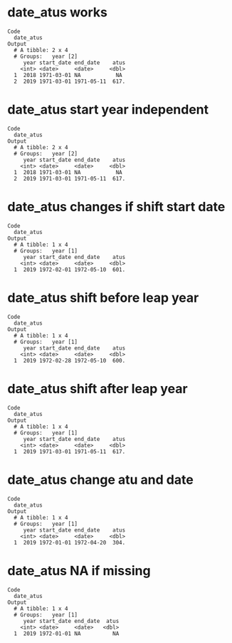 # date_atus works

    Code
      date_atus
    Output
      # A tibble: 2 x 4
      # Groups:   year [2]
         year start_date end_date    atus
        <int> <date>     <date>     <dbl>
      1  2018 1971-03-01 NA           NA 
      2  2019 1971-03-01 1971-05-11  617.

# date_atus start year independent

    Code
      date_atus
    Output
      # A tibble: 2 x 4
      # Groups:   year [2]
         year start_date end_date    atus
        <int> <date>     <date>     <dbl>
      1  2018 1971-03-01 NA           NA 
      2  2019 1971-03-01 1971-05-11  617.

# date_atus changes if shift start date

    Code
      date_atus
    Output
      # A tibble: 1 x 4
      # Groups:   year [1]
         year start_date end_date    atus
        <int> <date>     <date>     <dbl>
      1  2019 1972-02-01 1972-05-10  601.

# date_atus shift before leap year

    Code
      date_atus
    Output
      # A tibble: 1 x 4
      # Groups:   year [1]
         year start_date end_date    atus
        <int> <date>     <date>     <dbl>
      1  2019 1972-02-28 1972-05-10  600.

# date_atus shift after leap year

    Code
      date_atus
    Output
      # A tibble: 1 x 4
      # Groups:   year [1]
         year start_date end_date    atus
        <int> <date>     <date>     <dbl>
      1  2019 1971-03-01 1971-05-11  617.

# date_atus change atu and date

    Code
      date_atus
    Output
      # A tibble: 1 x 4
      # Groups:   year [1]
         year start_date end_date    atus
        <int> <date>     <date>     <dbl>
      1  2019 1972-01-01 1972-04-20  304.

# date_atus NA if missing

    Code
      date_atus
    Output
      # A tibble: 1 x 4
      # Groups:   year [1]
         year start_date end_date  atus
        <int> <date>     <date>   <dbl>
      1  2019 1972-01-01 NA          NA

